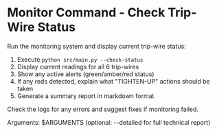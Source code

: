 # Monitor Command - Check Trip-Wire Status

Run the monitoring system and display current trip-wire status:

1. Execute `python src/main.py --check-status`
2. Display current readings for all 6 trip-wires
3. Show any active alerts (green/amber/red status)
4. If any reds detected, explain what "TIGHTEN-UP" actions should be taken
5. Generate a summary report in markdown format

Check the logs for any errors and suggest fixes if monitoring failed.

Arguments: $ARGUMENTS (optional: --detailed for full technical report)
